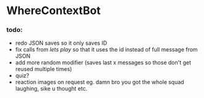 # WhereContextBot

### todo: 
* redo JSON saves so it only saves ID 
* fix calls from *lets play* so that it uses the id instead of full message from JSON
* add more random modifier (saves last x messages so those don't get reused multiple times)
* quiz?
* reaction images on request eg. damn bro you got the whole squad laughing, sike u thought etc.

